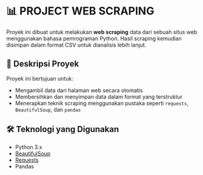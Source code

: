 # 📊 PROJECT WEB SCRAPING

Proyek ini dibuat untuk melakukan **web scraping** data dari sebuah situs web menggunakan bahasa pemrograman Python. Hasil scraping kemudian disimpan dalam format CSV untuk dianalisis lebih lanjut.

## 📌 Deskripsi Proyek

Proyek ini bertujuan untuk:
- Mengambil data dari halaman web secara otomatis
- Membersihkan dan menyimpan data dalam format yang terstruktur
- Menerapkan teknik scraping menggunakan pustaka seperti `requests`, `BeautifulSoup`, dan `pandas`

## 🛠 Teknologi yang Digunakan

- Python 3.x
- [BeautifulSoup](https://www.crummy.com/software/BeautifulSoup/)
- [Requests](https://docs.python-requests.org/)
- Pandas

